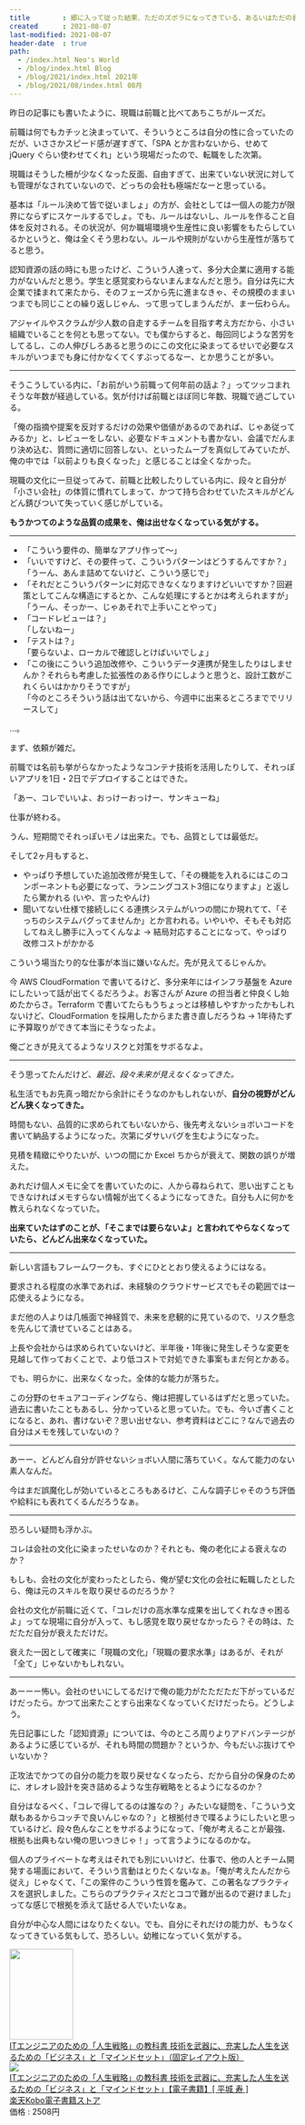 ```yaml
---
title        : 郷に入って従った結果、ただのズボラになってきている、あるいはただの衰え
created      : 2021-08-07
last-modified: 2021-08-07
header-date  : true
path:
  - /index.html Neo's World
  - /blog/index.html Blog
  - /blog/2021/index.html 2021年
  - /blog/2021/08/index.html 08月
---
```


昨日の記事にも書いたように、現職は前職と比べてあちこちがルーズだ。

前職は何でもカチッと決まっていて、そういうところは自分の性に合っていたのだが、いささかスピード感が遅すぎて、「SPA とか言わないから、せめて jQuery ぐらい使わせてくれ」という現場だったので、転職をした次第。

現職はそうした柵が少なくなった反面、自由すぎて、出来ていない状況に対しても管理がなされていないので、どっちの会社も極端だなーと思っている。

基本は「ルール決めて皆で従いましょ」の方が、会社としては一個人の能力が限界にならずにスケールするでしょ。でも、ルールはないし、ルールを作ること自体を反対される。その状況が、何か職場環境や生産性に良い影響をもたらしているかというと、俺は全くそう思わない。ルールや規則がないから生産性が落ちてると思う。

認知資源の話の時にも思ったけど、こういう人達って、多分大企業に適用する能力がないんだと思う。学生と感覚変わらないまんまなんだと思う。自分は先に大企業で揉まれて来たから、そのフェーズから先に進まなきゃ、その規模のままいつまでも同じことの繰り返しじゃん、って思ってしまうんだが、まー伝わらん。

アジャイルやスクラムが少人数の自走するチームを目指す考え方だから、小さい組織でいることを何とも思ってない。でも僕からすると、毎回同じような苦労をしてるし、この人伸びしろあると思うのにこの文化に染まってるせいで必要なスキルがいつまでも身に付かなくてくすぶってるなー、とか思うことが多い。

-----

そうこうしている内に、「お前がいう前職って何年前の話よ？」ってツッコまれそうな年数が経過している。気が付けば前職とほぼ同じ年数、現職で過ごしている。

「俺の指摘や提案を反対するだけの効果や価値があるのであれば、じゃあ従ってみるか」と、レビューをしない、必要なドキュメントも書かない、会議でだんまり決め込む、質問に適切に回答しない、といったムーブを真似してみていたが、俺の中では「以前よりも良くなった」と感じることは全くなかった。

現職の文化に一旦従ってみて、前職と比較したりしている内に、段々と自分が「小さい会社」の体質に慣れてしまって、かつて持ち合わせていたスキルがどんどん錆びついて失っていく感じがしている。

**もうかつてのような品質の成果を、俺は出せなくなっている気がする。**

-----

- 「こういう要件の、簡単なアプリ作って～」
- 「いいですけど、その要件って、こういうパターンはどうするんですか？」  
  「うーん、あんま詰めてないけど、こういう感じで」
- 「それだとこういうパターンに対応できなくなりますけどいいですか？回避策としてこんな構造にするとか、こんな処理にするとかは考えられますが」  
  「うーん、そっかー、じゃあそれで上手いことやって」
- 「コードレビューは？」  
  「しないねー」
- 「テストは？」  
  「要らないよ、ローカルで確認しとけばいいでしょ」
- 「この後にこういう追加改修や、こういうデータ連携が発生したりはしませんか？それらも考慮した拡張性のある作りにしようと思うと、設計工数がこれくらいはかかりそうですが」  
  「今のところそういう話は出てないから、今週中に出来るところまででリリースして」

…。

まず、依頼が雑だ。

前職では名前も挙がらなかったようなコンテナ技術を活用したりして、それっぽいアプリを1日・2日でデプロイすることはできた。

「あー、コレでいいよ、おっけーおっけー、サンキューね」

仕事が終わる。

うん、短期間でそれっぽいモノは出来た。でも、品質としては最低だ。

そして2ヶ月もすると、

- やっぱり予想していた追加改修が発生して、「その機能を入れるにはこのコンポーネントも必要になって、ランニングコスト3倍になりますよ」と返したら驚かれる (いや、言ったやんけ)
- 聞いてない仕様で接続しにくる連携システムがいつの間にか現れてて、「そっちのシステムバグってませんか」とか言われる。いやいや、そもそも対応してねえし勝手に入ってくんなよ → 結局対応することになって、やっぱり改修コストがかかる

こういう場当たり的な仕事が本当に嫌いなんだ。先が見えてるじゃんか。

今 AWS CloudFormation で書いてるけど、多分来年にはインフラ基盤を Azure にしたいって話が出てくるだろうよ。お客さんが Azure の担当者と仲良くし始めたからさ。Terraform で書いてたらもうちょっとは移植しやすかったかもしれないけど、CloudFormation を採用したからまた書き直しだろうね → 1年待たずに予算取りができて本当にそうなったよ。

俺ごときが見えてるようなリスクと対策をサボるなよ。

-----

そう思ってたんだけど、*最近、段々未来が見えなくなってきた。*

私生活でもお先真っ暗だから余計にそうなのかもしれないが、**自分の視野がどんどん狭くなってきた。**

時間もない、品質的に求められてもいないから、後先考えないショボいコードを書いて納品するようになった。次第にダサいバグを生むようになった。

見積を精緻にやりたいが、いつの間にか Excel ちからが衰えて、関数の誤りが増えた。

あれだけ個人メモに全てを書いていたのに、人から尋ねられて、思い出すこともできなければメモすらない情報が出てくるようになってきた。自分も人に何かを教えられなくなっていた。

**出来ていたはずのことが、「そこまでは要らないよ」と言われてやらなくなっていたら、どんどん出来なくなっていた。**

-----

新しい言語もフレームワークも、すぐにひととおり使えるようにはなる。

要求される程度の水準であれば、未経験のクラウドサービスでもその範囲では一応使えるようになる。

まだ他の人よりは几帳面で神経質で、未来を悲観的に見ているので、リスク懸念を先んじて潰せていることはある。

上長や会社からは求められていないけど、半年後・1年後に発生しそうな変更を見越して作っておくことで、より低コストで対処できた事案もまだ何とかある。

でも、明らかに、出来なくなった。全体的な能力が落ちた。

この分野のセキュアコーディングなら、俺は把握しているはずだと思っていた。過去に書いたこともあるし、分かっていると思っていた。でも、今いざ書くことになると、あれ、書けないぞ？思い出せない、参考資料はどこに？なんで過去の自分はメモを残していないの？

-----

あーー、どんどん自分が許せないショボい人間に落ちていく。なんて能力のない素人なんだ。

今はまだ誤魔化しが効いているところもあるけど、こんな調子じゃそのうち評価や給料にも表れてくるんだろうなぁ。

-----

恐ろしい疑問も浮かぶ。

コレは会社の文化に染まったせいなのか？それとも、俺の老化による衰えなのか？

もしも、会社の文化が変わったとしたら、俺が望む文化の会社に転職したとしたら、俺は元のスキルを取り戻せるのだろうか？

会社の文化が前職に近くて、「コレだけの高水準な成果を出してくれなきゃ困るよ」ってな現場に自分が入って、もし感覚を取り戻せなかったら？その時は、ただただ自分が衰えただけだ。

衰えた一因として確実に「現職の文化」「現職の要求水準」はあるが、それが「全て」じゃないかもしれない。

-----

あーーー怖い。会社のせいにしてるだけで俺の能力がたただただ下がっているだけだったら。かつて出来たことすら出来なくなっていくだけだったら。どうしよう。

先日記事にした「認知資源」については、今のところ周りよりアドバンテージがあるように感じているが、それも時間の問題か？というか、今もだいぶ抜けてやいないか？

正攻法でかつての自分の能力を取り戻せなくなったら、だから自分の保身のために、オレオレ設計を突き詰めるような生存戦略をとるようになるのか？

自分はなるべく、「コレで得してるのは誰なの？」みたいな疑問を、「こういう文献もあるからコッチで良いんじゃなの？」と根拠付きで喋るようにしたいと思っているけど、段々色んなことをサボるようになって、「俺が考えることが最強、根拠も出典もない俺の思いつきじゃ！」って言うようになるのかな。

個人のプライベートな考えはそれでも別にいいけど、仕事で、他の人とチーム開発する場面において、そういう言動はとりたくないなぁ。「俺が考えたんだから従え」じゃなくて、「この案件のこういう性質を鑑みて、この著名なプラクティスを選択しました。こちらのプラクティスだとココで難が出るので避けました」ってな感じで根拠を添えて話せる人でいたいなぁ。

自分が中心な人間にはなりたくない。でも、自分にそれだけの能力が、もうなくなってきている気もして、恐ろしい。幼稚になっていく気がする。

<div class="ad-amazon">
  <div class="ad-amazon-image">
    <a href="https://www.amazon.co.jp/dp/B06W5VDHPW?tag=neos21-22&amp;linkCode=osi&amp;th=1&amp;psc=1">
      <img src="https://m.media-amazon.com/images/I/51Pw5rTll4L._SL160_.jpg" width="112" height="160">
    </a>
  </div>
  <div class="ad-amazon-info">
    <div class="ad-amazon-title">
      <a href="https://www.amazon.co.jp/dp/B06W5VDHPW?tag=neos21-22&amp;linkCode=osi&amp;th=1&amp;psc=1">ITエンジニアのための「人生戦略」の教科書 技術を武器に、充実した人生を送るための「ビジネス」と「マインドセット」（固定レイアウト版）</a>
    </div>
  </div>
</div>

<div class="ad-rakuten">
  <div class="ad-rakuten-image">
    <a href="https://hb.afl.rakuten.co.jp/hgc/g00reb42.waxycf23.g00reb42.waxyd080/?pc=https%3A%2F%2Fitem.rakuten.co.jp%2Frakutenkobo-ebooks%2F16f3b068e2713f7c89d51cbca506e9cc%2F&amp;m=http%3A%2F%2Fm.rakuten.co.jp%2Frakutenkobo-ebooks%2Fi%2F16213057%2F">
      <img src="https://thumbnail.image.rakuten.co.jp/@0_mall/rakutenkobo-ebooks/cabinet/1673/2000004981673.jpg?_ex=128x128">
    </a>
  </div>
  <div class="ad-rakuten-info">
    <div class="ad-rakuten-title">
      <a href="https://hb.afl.rakuten.co.jp/hgc/g00reb42.waxycf23.g00reb42.waxyd080/?pc=https%3A%2F%2Fitem.rakuten.co.jp%2Frakutenkobo-ebooks%2F16f3b068e2713f7c89d51cbca506e9cc%2F&amp;m=http%3A%2F%2Fm.rakuten.co.jp%2Frakutenkobo-ebooks%2Fi%2F16213057%2F">ITエンジニアのための「人生戦略」の教科書 技術を武器に、充実した人生を送るための「ビジネス」と「マインドセット」【電子書籍】[ 平城 寿 ]</a>
    </div>
    <div class="ad-rakuten-shop">
      <a href="https://hb.afl.rakuten.co.jp/hgc/g00reb42.waxycf23.g00reb42.waxyd080/?pc=https%3A%2F%2Fwww.rakuten.co.jp%2Frakutenkobo-ebooks%2F&amp;m=http%3A%2F%2Fm.rakuten.co.jp%2Frakutenkobo-ebooks%2F">楽天Kobo電子書籍ストア</a>
    </div>
    <div class="ad-rakuten-price">価格 : 2508円</div>
  </div>
</div>
